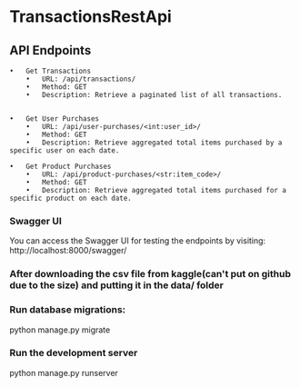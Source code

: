 # TransactionsRestApi

## API Endpoints

	•	Get Transactions
        •	URL: /api/transactions/
        •	Method: GET
        •	Description: Retrieve a paginated list of all transactions.


	•	Get User Purchases
	    •	URL: /api/user-purchases/<int:user_id>/
        •	Method: GET
        •	Description: Retrieve aggregated total items purchased by a specific user on each date.

	•	Get Product Purchases
        •	URL: /api/product-purchases/<str:item_code>/
        •	Method: GET
        •	Description: Retrieve aggregated total items purchased for a specific product on each date.

### Swagger UI

You can access the Swagger UI for testing the endpoints by visiting:
http://localhost:8000/swagger/

### After downloading the csv file from kaggle(can't put on github due to the size) and putting it in the data/ folder
### Run database migrations:
python manage.py migrate

### Run the development server
python manage.py runserver


